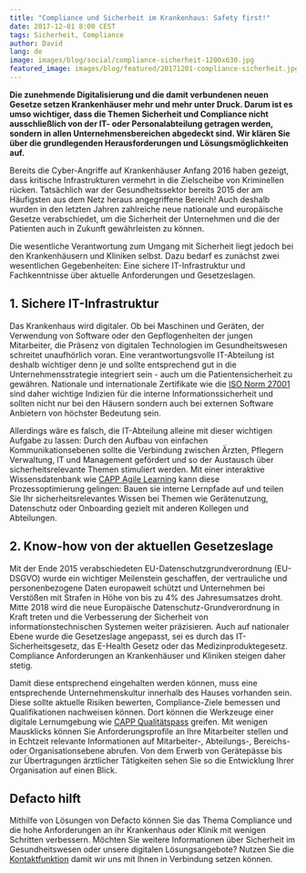 ```yaml
---
title: "Compliance und Sicherheit im Krankenhaus: Safety first!"
date: 2017-12-01 8:00 CEST
tags: Sicherheit, Compliance
author: David
lang: de
image: images/blog/social/compliance-sicherheit-1200x630.jpg
featured_image: images/blog/featured/20171201-compliance-sicherheit.jpg
---
```


__Die zunehmende Digitalisierung und die damit verbundenen neuen Gesetze setzen Krankenhäuser mehr und mehr unter Druck. Darum ist es umso wichtiger, dass die Themen Sicherheit und Compliance nicht ausschließlich von der IT- oder Personalabteilung getragen werden, sondern in allen Unternehmensbereichen abgedeckt sind. Wir klären Sie über die grundlegenden Herausforderungen und Lösungsmöglichkeiten auf.__

Bereits die Cyber-Angriffe auf Krankenhäuser Anfang 2016 haben gezeigt, dass kritische Infrastrukturen vermehrt in die Zielscheibe von Kriminellen rücken. Tatsächlich war der Gesundheitssektor bereits 2015 der am Häufigsten aus dem Netz heraus angegriffene Bereich! Auch deshalb wurden in den letzten Jahren zahlreiche neue nationale und europäische Gesetze verabschiedet, um die Sicherheit der Unternehmen und die der Patienten auch in Zukunft gewährleisten zu können.

Die wesentliche Verantwortung zum Umgang mit Sicherheit liegt jedoch bei den Krankenhäusern und Kliniken selbst. Dazu bedarf es zunächst zwei wesentlichen Gegebenheiten: Eine sichere IT-Infrastruktur und Fachkenntnisse über aktuelle Anforderungen und Gesetzeslagen.

## 1. Sichere IT-Infrastruktur

Das Krankenhaus wird digitaler. Ob bei Maschinen und Geräten, der Verwendung von Software oder den Gepflogenheiten der jungen Mitarbeiter, die Präsenz von digitalen Technologien im Gesundheitswesen schreitet unaufhörlich voran. Eine verantwortungsvolle IT-Abteilung ist deshalb wichtiger denn je und sollte entsprechend gut in die Unternehmensstrategie integriert sein - auch um die Patientensicherheit zu gewähren. Nationale und internationale Zertifikate wie die [ISO Norm 27001](/hosting-sicherheit/) sind daher wichtige Indizien für die interne Informationssicherheit und sollten nicht nur bei den Häusern sondern auch bei externen Software Anbietern von höchster Bedeutung sein.

Allerdings wäre es falsch, die IT-Abteilung alleine mit dieser wichtigen Aufgabe zu lassen: Durch den Aufbau von einfachen Kommunikationsebenen sollte die Verbindung zwischen Ärzten, Pflegern Verwaltung, IT und Management gefördert und so der Austausch über sicherheitsrelevante Themen stimuliert werden. Mit einer interaktive Wissensdatenbank wie [CAPP Agile Learning](/capp-agile-learning/) kann diese Prozessoptimierung gelingen: Bauen sie interne Lernpfade auf und teilen Sie Ihr sicherheitsrelevantes Wissen bei Themen wie Gerätenutzung, Datenschutz oder Onboarding gezielt mit anderen Kollegen und Abteilungen.

## 2. Know-how von der aktuellen Gesetzeslage

Mit der Ende 2015 verabschiedeten EU-Datenschutzgrundverordnung (EU-DSGVO) wurde ein wichtiger Meilenstein geschaffen, der vertrauliche und personenbezogene Daten europaweit schützt und Unternehmen bei Verstößen mit Strafen in Höhe von bis zu 4% des Jahresumsatzes droht. Mitte 2018 wird die neue Europäische Datenschutz-Grundverordnung in Kraft treten und die Verbesserung der Sicherheit von informationstechnischen Systemen weiter präzisieren. Auch auf nationaler Ebene wurde die Gesetzeslage angepasst, sei es durch das IT-Sicherheitsgesetz, das E-Health Gesetz oder das Medizinproduktegesetz. Compliance Anforderungen an Krankenhäuser und Kliniken steigen daher stetig.

Damit diese entsprechend eingehalten werden können, muss eine entsprechende Unternehmenskultur innerhalb des Hauses vorhanden sein. Diese sollte aktuelle Risiken bewerten, Compliance-Ziele bemessen und Qualifikationen nachweisen können. Dort können die Werkzeuge einer digitale Lernumgebung wie [CAPP Qualitätspass](/qualitatspass/) greifen. Mit wenigen Mausklicks können Sie Anforderungsprofile an Ihre Mitarbeiter stellen und in Echtzeit relevante Informationen auf Mitarbeiter-, Abteilungs-, Bereichs- oder Organisationsebene abrufen. Von dem Erwerb von Gerätepässe bis zur Übertragungen ärztlicher Tätigkeiten sehen Sie so die Entwicklung Ihrer Organisation auf einen Blick.

## Defacto hilft

Mithilfe von Lösungen von Defacto können Sie das Thema Compliance und die hohe Anforderungen an ihr Krankenhaus oder Klinik mit wenigen Schritten verbessern. Möchten Sie weitere Informationen über Sicherheit im Gesundheitswesen oder unsere digitalen Lösungsangebote? Nutzen Sie die [Kontaktfunktion](/kontakt/) damit wir uns mit Ihnen in Verbindung setzen können.
